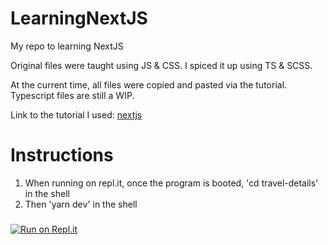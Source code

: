 # LearningNextJS
My repo to learning NextJS

Original files were taught using JS & CSS. I spiced it up using TS & SCSS.

At the current time, all files were copied and pasted via the tutorial. Typescript files are still a WIP.

Link to the tutorial I used: [nextjs](https://nextjs.org/learn/basics/create-nextjs-app)

# Instructions
1. When running on repl.it, once the program is booted, 'cd travel-details' in the shell
2. Then 'yarn dev' in the shell

###
[![Run on Repl.it](https://repl.it/badge/github/tylermav/LearningNextJS)](https://repl.it/github/tylermav/LearningNextJS)
